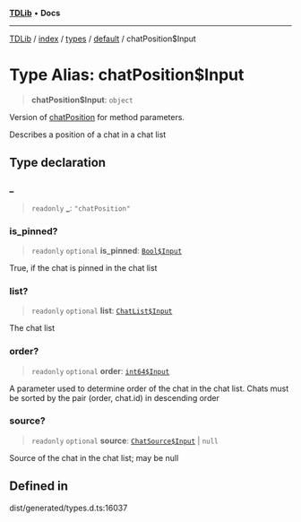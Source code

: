 [**TDLib**](../../../../../../README.md) • **Docs**

***

[TDLib](../../../../../../modules.md) / [index](../../../../../README.md) / [types](../../../README.md) / [default](../README.md) / chatPosition$Input

# Type Alias: chatPosition$Input

> **chatPosition$Input**: `object`

Version of [chatPosition](chatPosition-1.md) for method parameters.

Describes a position of a chat in a chat list

## Type declaration

### \_

> `readonly` **\_**: `"chatPosition"`

### is\_pinned?

> `readonly` `optional` **is\_pinned**: [`Bool$Input`](Bool$Input.md)

True, if the chat is pinned in the chat list

### list?

> `readonly` `optional` **list**: [`ChatList$Input`](ChatList$Input.md)

The chat list

### order?

> `readonly` `optional` **order**: [`int64$Input`](int64$Input-1.md)

A parameter used to determine order of the chat in the chat list. Chats must be sorted by the pair (order, chat.id) in descending order

### source?

> `readonly` `optional` **source**: [`ChatSource$Input`](ChatSource$Input.md) \| `null`

Source of the chat in the chat list; may be null

## Defined in

dist/generated/types.d.ts:16037

